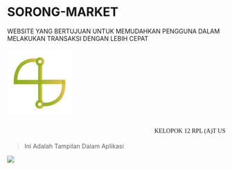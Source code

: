 # SORONG-MARKET
WEBSITE YANG BERTUJUAN UNTUK MEMUDAHKAN PENGGUNA DALAM MELAKUKAN TRANSAKSI DENGAN LEBIH CEPAT  <br>
 <br>
<img style="width:150px;" src="logo.png"><p style="@import url('https://fonts.googleapis.com/css2?family=Licorice&display=swap');
 font-family: 'Licorice', cursive;float:right;">KELOPOK 12 RPL (A)T US</p>
 <br>
 <br>
 > Ini Adalah Tampilan Dalam Aplikasi 
 <img style="width:450px;" src="https://i.ibb.co/QjsZw3q/IMG-20220122-041100.jpg">

